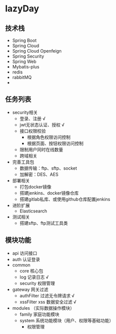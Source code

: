 # lazyDay
## 技术栈
- Spring Boot
- Spring Cloud
- Spring Cloud Openfeign
- Spring Security
- Spring Web
- Mybatis-plus
- redis
- rabbitMQ
- 
## 任务列表
- security相关
  - 登录、注册 √
  - jwt无状态认证、授权 √
  - 接口权限校验
    - 根据角色权限访问控制
    - 根据页面、按钮权限访问控制
  - 限制用户同时在线数量
  - 跨域相关
- 完善工具包
    - 数据传输：ftp、sftp、socket
    - 加解密：DES、AES
- 部署相关
  - 打包docker镜像
  - 搭建jenkins、docker镜像仓库
  - 搭建gitlab私库、或使用github仓库配置jenkins
- 进阶扩展
  - Elasticsearch
- 测试相关
  - 搭建sftp、ftp测试工具类

## 模块功能
  - api 访问接口
  - auth 认证登录
  - common
    - core 核心包
    - log 记录日志 √
    - security 权限管理
  - gateway 网关过滤
    - authFilter 过滤无令牌请求 √
    - xssFilter xss 数据安全过滤 √
  - modules （实际数据操作模块）
    - family 家庭功能模块
    - system 系统功能模块（用户、权限等基础功能）
      - 权限管理
